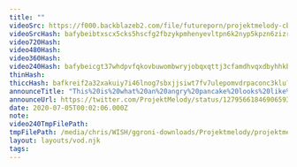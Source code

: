 ```yaml
---
title: ""
videoSrc: https://f000.backblazeb2.com/file/futureporn/projektmelody-cb-2020-07-04.mp4
videoSrcHash: bafybeibtxscx5cks5hscfg2fbzykpmhenyevltpn6k2nyp5kpzn6zizrjm?filename=projektmelody-chaturbate-20200705T000206Z-source.mp4
video720Hash: 
video480Hash: 
video360Hash: 
video240Hash: bafybeicgt37whdpvfqkovbuwombwryjobqxqttj3cfamdhvqxdbyhhkbzu?filename=projektmelody-chaturbate-20200705T000206Z-240p.mp4
thinHash: 
thiccHash: bafkreif2a32xakuiy7i46lnog7sbxjjsiwt7fv7ulepomvdrpaconc3klu?filename=20200705T000206Z-thicc.jpg
announceTitle: "This%20is%20what%20an%20angry%20pancake%20looks%20like%21%21%20%20Also%20I%27m%20live%20you%20butts"
announceUrl: https://twitter.com/ProjektMelody/status/1279566184690659330
date: 2020-07-05T00:02:06.000Z
note: 
video240TmpFilePath: 
tmpFilePath: /media/chris/WISH/ggroni-downloads/Projektmelody/projektmelody-cb-2020-07-04.mp4
layout: layouts/vod.njk
tags:
---
```

